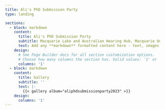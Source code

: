 ```yaml
---
title: Ali's PhD Submission Party
type: landing

sections:
  - block: markdown
    content:
      title: Ali's PhD Submission Party
      subtitle: Macquarie Lake and Australian Hearing Hub, Macquarie University
      text: Add any **markdown** formatted content here - text, images, videos, galleries - and even HTML code!
    design:
      # See Page Builder docs for all section customization options.
      # Choose how many columns the section has. Valid values: '1' or '2'.
      columns: '1'
  - block: markdown
    content:
      title: Gallery
      subtitle: ''
      text: |-
        {{< gallery album="aliphdsubmissionparty2023" >}}
    design:
      columns: '1'
---
```

